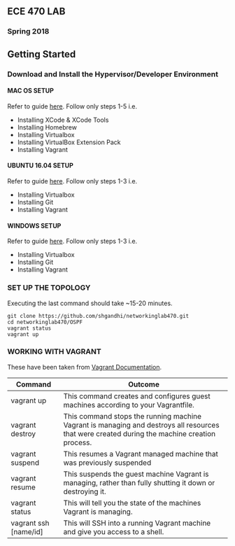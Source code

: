 ## ECE 470 LAB 
### Spring 2018

## Getting Started

### Download and Install the Hypervisor/Developer Environment
#### MAC OS SETUP
Refer to guide [here](https://github.com/CumulusNetworks/cldemo-vagrant/blob/master/documentation/macos/README.md). Follow only steps 1-5 i.e.
  - Installing XCode & XCode Tools
  - Installing Homebrew
  - Installing Virtualbox
  - Installing VirtualBox Extension Pack
  - Installing Vagrant
 
#### UBUNTU 16.04 SETUP
Refer to guide [here](https://github.com/CumulusNetworks/cldemo-vagrant/blob/master/documentation/linux/README.md). Follow only steps 1-3 i.e.
  - Installing Virtualbox
  - Installing Git
  - Installing Vagrant
  
#### WINDOWS SETUP
Refer to guide [here](https://github.com/CumulusNetworks/cldemo-vagrant/blob/master/documentation/windows/README.md). Follow only steps 1-3 i.e.
  - Installing Virtualbox
  - Installing Git
  - Installing Vagrant
  
### SET UP THE TOPOLOGY
Executing the last command should take ~15-20 minutes.

    git clone https://github.com/shgandhi/networkinglab470.git
    cd networkinglab470/OSPF
    vagrant status
    vagrant up
    
### WORKING WITH VAGRANT


These have been taken from [Vagrant Documentation](https://www.vagrantup.com/docs/cli/). 

| Command | Outcome |
|---|---|
| vagrant up | This command creates and configures guest machines according to your Vagrantfile. |
| vagrant destroy | This command stops the running machine Vagrant is managing and destroys all resources that were created during the machine creation process. |
| vagrant suspend | This resumes a Vagrant managed machine that was previously suspended |
| vagrant resume | This suspends the guest machine Vagrant is managing, rather than fully shutting it down or destroying it. |
| vagrant status | This will tell you the state of the machines Vagrant is managing. |
| vagrant ssh [name/id] | This will SSH into a running Vagrant machine and give you access to a shell. |
